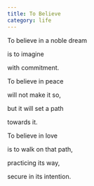 ```yaml
---
title: To Believe
category: life
---
```


﻿To believe in a noble dream  
is to imagine  
with commitment.  
  
  
To believe in peace  
will not make it so,  
but it will set a path  
towards it.  
  
  
To believe in love  
is to walk on that path,  
practicing its way,  
secure in its intention.  
